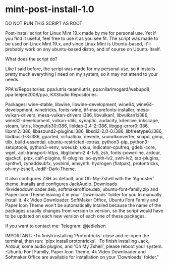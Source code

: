 # mint-post-install-1.0

DO NOT RUN THIS SCRIPT AS ROOT

Post-install script for Linux Mint 19.x made by me for personal use. Yet if you find it useful, feel free to use it
as you see fit. The script was made to be used on Linux Mint 19.x, and since Linux Mint is Ubuntu-based,
It'll probably work on any ubuntu-based distro, and of course on Ubuntu itself.


What does the script do?

Like I said before, the script was made for my personal use, so it installs pretty much everything I need
on my system, so it may not attend to your needs.

PPA's/Repositories:
ppa:lutris-team/lutris, ppa:nilarimogard/webupd8, ppa:teejee2008/ppa, KXStudio Repositories.

Packages:
wine-stable, libwine, libwine-development, wine64, wine64-development, winetricks, fonts-wine,
ttf-mscorefonts-installer, mesa-vulkan-drivers, mesa-vulkan-drivers:i386, libvulkan1, libvulkan1:i386,
wine32-development, vulkan-utils, synaptic, audacity, kdenlive, inkscape, steam, lutris, libgnutls30:i386,
libldap-2.4-2:i386, libgpg-error0:i386, libxml2:i386, libasound2-plugins:i386, libsdl2-2.0-0:i386, libfreetype6:i386,
libdbus-1-3:i386, gparted, virtualbox, devede, soundkonverter, snapd, gimp, tilix, build-essential,
ubuntu-restricted-extras, python3-pip, python3-setuptools, python3-venv, woeusb, ukuu, indicator-cpufreq, gdebi-core,
wget, apt-transport-https, libglibmm-2.4-1v5, zsh, fonts-powerline, ardour, qjackctl, pipx, calf-plugins,
fil-plugins, so-synth-lv2, swh-lv2, tap-plugins, synthv1, zynaddsubfx, yoshimi, amsynth, hydrogen (flatpak),
protontricks, oh-my-zshell, JediF-Dark-Theme.

It also configures ZSH as default, and Oh-My-Zshell with the 'Agnoster' theme. Installs and configures JackAudio.
Downloads 4kvideodownloader.deb, softmakeroffice.deb, ubuntu-font-family.zip and Paper-Icon-Theme leaving it
in your 'Downloads' folder for you to manually install it. 4k Video Downloader, SoftMaker Office,
Ubuntu Font Family and Paper Icon Theme won't be automatically intalled because the name of the packages usually
changes from version to version, so the script would have to be updated on each new version of each one of these
packages.

If you want to contact me:
Telegram: @jedielson

IMPORTANT:
-To finish installing 'Protontricks' close and re-open the terminal, then run: 'pipx install protontricks'.
-To finish installing Jack, Ardour, some audio plugins, and 'Oh My Zshell', please reboot your system.
-Ubuntu Font Familly, Paper Icon Theme, 4k Video Downloader and Softmaker Office are available for installation
on your 'Downloads' folder."
